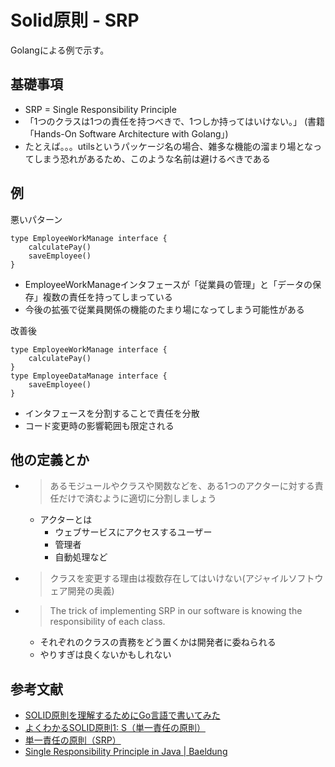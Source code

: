 # Solid原則 - SRP

Golangによる例で示す。

## 基礎事項

- SRP = Single Responsibility Principle
- 「1つのクラスは1つの責任を持つべきで、1つしか持ってはいけない。」 (書籍「Hands-On Software Architecture with Golang」)
- たとえば。。。utilsというパッケージ名の場合、雑多な機能の溜まり場となってしまう恐れがあるため、このような名前は避けるべきである

## 例

悪いパターン
```
type EmployeeWorkManage interface {
    calculatePay()
    saveEmployee()
}
```
- EmployeeWorkManageインタフェースが「従業員の管理」と「データの保存」複数の責任を持ってしまっている
- 今後の拡張で従業員関係の機能のたまり場になってしまう可能性がある

改善後
```
type EmployeeWorkManage interface {
    calculatePay()
}
type EmployeeDataManage interface {
    saveEmployee()
}
```
- インタフェースを分割することで責任を分散
- コード変更時の影響範囲も限定される

## 他の定義とか

- > あるモジュールやクラスや関数などを、ある1つのアクターに対する責任だけで済むように適切に分割しましょう
    - アクターとは
        - ウェブサービスにアクセスするユーザー
        - 管理者
        - 自動処理など
- > クラスを変更する理由は複数存在してはいけない(アジャイルソフトウェア開発の奥義)
- > The trick of implementing SRP in our software is knowing the responsibility of each class.
    - それぞれのクラスの責務をどう置くかは開発者に委ねられる
    - やりすぎは良くないかもしれない

## 参考文献

- [SOLID原則を理解するためにGo言語で書いてみた](https://qiita.com/MAKOTODA/items/976f47ea036e35c7538d)
- [よくわかるSOLID原則1: S（単一責任の原則）](https://note.com/erukiti/n/n67b323d1f7c5)
- [単一責任の原則（SRP）](https://qiita.com/gomi_ningen/items/02c42e2487d035f9c3c8)
- [Single Responsibility Principle in Java | Baeldung](https://www.baeldung.com/java-single-responsibility-principle)